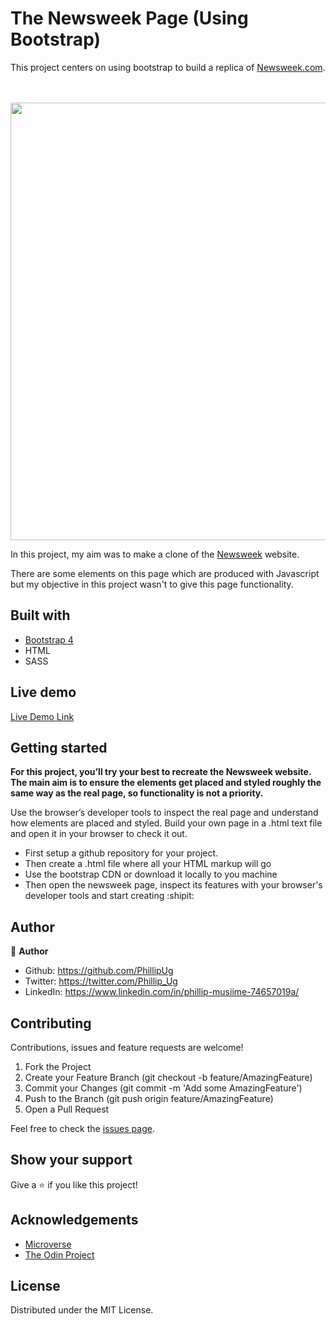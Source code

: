 # The Newsweek Page (Using Bootstrap)
This project centers on using bootstrap to build a replica of [Newsweek.com](https://www.newsweek.com/).

<br>
<br>
<img src="assets/screenshot.jpg" width="700"> 
<br>

In this project, my aim was to make a clone of the [Newsweek](https://newsweek.com/) website.

There are some elements on this page which are produced with Javascript but my objective in this project wasn't to give this page functionality.

## Built with
  * [Bootstrap 4](https://getbootstrap.com/)
  * HTML
  * SASS

## Live demo
[Live Demo Link](https://raw.githack.com/PhillipUg/newsweek-clone/newsweek-page/index.html)

## Getting started

**For this project, you’ll try your best to recreate the Newsweek website. The main aim is to ensure the elements get placed and styled roughly the same way as the real page, so functionality is not a priority.**

Use the browser’s developer tools to inspect the real page and understand how elements are placed and styled. 
Build your own page in a .html text file and open it in your browser to check it out.
  - First setup a github repository for your project.
  - Then create a .html file where all your HTML markup will go
  - Use the bootstrap CDN or download it locally to you machine 
  - Then open the newsweek page, inspect its features with your browser's developer tools and start creating  :shipit:

## Author

  :bust_in_silhouette: **Author**
 * Github: https://github.com/PhillipUg
 * Twitter: https://twitter.com/Phillip_Ug
 * LinkedIn: https://www.linkedin.com/in/phillip-musiime-74657019a/


## Contributing
Contributions, issues and feature requests are welcome!

   1. Fork the Project
   2. Create your Feature Branch (git checkout -b feature/AmazingFeature)
   3. Commit your Changes (git commit -m 'Add some AmazingFeature')
   4. Push to the Branch (git push origin feature/AmazingFeature)
   5. Open a Pull Request

Feel free to check the [issues page](https://github.com/PhillipUg/newsweek-clone/issues).

## Show your support
Give a :star: if you like this project!

## Acknowledgements
  * [Microverse](https://www.microverse.org/)
  * [The Odin Project](https://www.theodinproject.com/courses/html5-and-css3/lessons/embedding-images-and-video#introduction)

## License
 Distributed under the MIT License.

